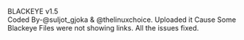 BLACKEYE v1.5                     
Coded By-@suljot_gjoka & @thelinuxchoice.
Uploaded it Cause Some Blackeye Files were not showing links.
All the issues fixed.
